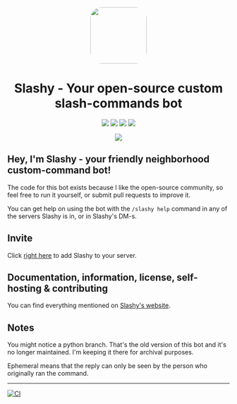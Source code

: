 <p align="center"><img src="https://i.imgur.com/j8rrx7R.png" style="width: 8rem;border-radius: 20%;"><h1 align="center">Slashy - Your open-source custom  slash-commands bot</h1></p>
<p align="center">
<a href="https://slashy.omarzunic.com/"><img src="https://img.shields.io/badge/Website-white?style=for-the-badge&logo=web"></a>
<a href="https://top.gg/bot/928089024252506173"><img src="https://img.shields.io/badge/top.gg-Slashy-blue?style=for-the-badge"></a>
<a href="https://hey.imkez.com/slashy-invite"><img src="https://img.shields.io/badge/Invite%20Me%20to-Discord-blue?style=for-the-badge&logo=discord"></a> 
<a href="https://hub.docker.com/repository/docker/omznc/slashy"><img src="https://img.shields.io/badge/DockerHub-white?style=for-the-badge&logo=docker"></a></p>

<p align="center"><img src="https://i.imgur.com/yt8Gbmt.png"/></p>

## Hey, I'm Slashy - your friendly neighborhood custom-command bot!

The code for this bot exists because I like the open-source community, so feel free to run it yourself, or submit pull
requests to improve it.

You can get help on using the bot with the `/slashy help` command in any of the servers Slashy is in, or in Slashy's
DM-s.

## Invite

Click [right here](https://hey.imkez.com/slashy-invite) to add Slashy to your server.

## Documentation, information, license, self-hosting & contributing

You can find everything mentioned on [Slashy's website](https://slashy.omarzunic.com/).

## Notes

You might notice a python branch. That's the old version of this bot and it's no longer maintained. I'm keeping it there
for archival purposes.

Ephemeral means that the reply can only be seen by the person who originally ran the command.

---

[![CI](https://github.com/omznc/slashy/actions/workflows/CI.yml/badge.svg)](https://github.com/omznc/slashy/actions/workflows/CI.yml)
